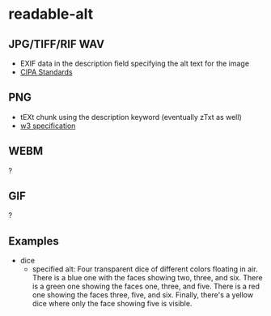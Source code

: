 # readable-alt

## JPG/TIFF/RIF WAV

- EXIF data in the description field specifying the alt text for the image
- [CIPA Standards](https://cipa.jp/e/std/std-sec.html)

## PNG

- tEXt chunk using the description keyword (eventually zTxt as well)
- [w3 specification](https://www.w3.org/TR/PNG-Chunks.html)

## WEBM

?

## GIF

?


## Examples

- dice
  - specified alt:  Four transparent dice of different colors floating in air. There is a blue one with the faces showing two, three, and six. There is a green one showing the faces one, three, and five. There is a red one showing the faces three, five, and six. Finally, there's a yellow dice where only the face showing five is visible. 
